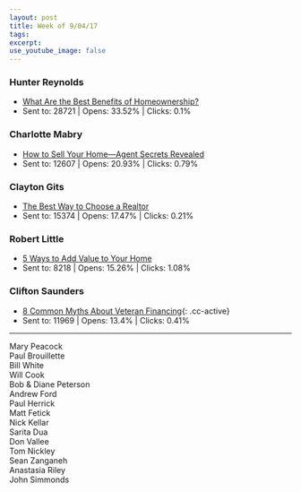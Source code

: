 ```yaml
---
layout: post
title: Week of 9/04/17
tags:
excerpt:
use_youtube_image: false
---
```



### Hunter Reynolds

* [What Are the Best Benefits of Homeownership?](http://hosted-p0.vresp.com/1913655/dd460644c8/ARCHIVE)
* Sent to: 28721 | Opens: 33.52% | Clicks: 0.1%

### Charlotte Mabry

* [How to Sell Your Home—Agent Secrets Revealed](http://hosted-p0.vresp.com/995875/417384859f/ARCHIVE)
* Sent to: 12607 | Opens: 20.93% | Clicks: 0.79%

### Clayton Gits

* [The Best Way to Choose a Realtor](http://hosted-p0.vresp.com/1805141/29a93560ee/ARCHIVE)
* Sent to: 15374 | Opens: 17.47% | Clicks: 0.21%

### Robert Little

* [5 Ways to Add Value to Your Home](http://hosted-p0.vresp.com/1966079/831466a8d1/ARCHIVE)
* Sent to: 8218 | Opens: 15.26% | Clicks: 1.08%

### Clifton Saunders

* [8 Common Myths About Veteran Financing](){: .cc-active}
* Sent to: 11969 | Opens: 13.4% | Clicks: 0.41%

---

Mary Peacock<br>Paul Brouillette<br>Bill White<br>Will Cook<br>Bob & Diane Peterson<br>Andrew Ford<br>Paul Herrick<br>Matt Fetick<br>Nick Kellar<br>Sarita Dua<br>Don Vallee<br>Tom Nickley<br>Sean Zanganeh<br>Anastasia Riley<br>John Simmonds